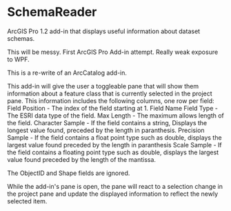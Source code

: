 # SchemaReader
ArcGIS Pro 1.2 add-in that displays useful information about dataset schemas.

This will be messy. First ArcGIS Pro Add-in attempt. Really weak exposure to WPF.

This is a re-write of an ArcCatalog add-in.

This add-in will give the user a toggleable pane that will show them information about a feature class that is currently selected in the
project pane. This information includes the following columns, one row per field:
Field Position - The index of the field starting at 1. 
Field Name
Field Type - The ESRI data type of the field.
Max Length - The maximum allows length of the field.
Character Sample - If the field contains a string, Displays the longest value found, preceded by the length in paranthesis.
Precision Sample - If the field contains a float point type such as double, displays the largest value found preceded by the length 
  in paranthesis
Scale Sample - If the field contains a floating point type such as double, displays the largest value found preceded by the length 
  of the mantissa.

The ObjectID and Shape fields are ignored. 

While the add-in's pane is open, the pane will react to a selection change in the project pane and update the displayed information to
reflect the newly selected item.  
